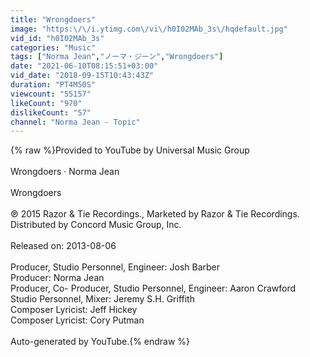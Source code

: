 ```yaml
---
title: "Wrongdoers"
image: "https:\/\/i.ytimg.com\/vi\/h0I02MAb_3s\/hqdefault.jpg"
vid_id: "h0I02MAb_3s"
categories: "Music"
tags: ["Norma Jean","ノーマ・ジーン","Wrongdoers"]
date: "2021-06-10T08:15:51+03:00"
vid_date: "2018-09-15T10:43:43Z"
duration: "PT4M50S"
viewcount: "55157"
likeCount: "970"
dislikeCount: "57"
channel: "Norma Jean - Topic"
---
```

{% raw %}Provided to YouTube by Universal Music Group<br /><br />Wrongdoers · Norma Jean<br /><br />Wrongdoers<br /><br />℗ 2015 Razor &amp; Tie Recordings., Marketed by Razor &amp; Tie Recordings. Distributed by Concord Music Group, Inc.<br /><br />Released on: 2013-08-06<br /><br />Producer, Studio  Personnel, Engineer: Josh Barber<br />Producer: Norma Jean<br />Producer, Co- Producer, Studio  Personnel, Engineer: Aaron Crawford<br />Studio  Personnel, Mixer: Jeremy S.H. Griffith<br />Composer  Lyricist: Jeff Hickey<br />Composer  Lyricist: Cory Putman<br /><br />Auto-generated by YouTube.{% endraw %}
